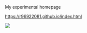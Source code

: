 My experimental homepage

https://r96922081.github.io/index.html

![](https://r96922081.github.io/images/myweb/homepage.png)
